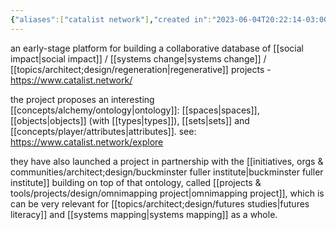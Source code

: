 ```yaml
---
{"aliases":["catalist network"],"created in":"2023-06-04T20:22:14-03:00","last tended to":"2024-09-26T15:57:18-03:00","tags":["tool","curation","knowledgemanagement","knowledgeontologies","database","systemschange","project","knowledgecommons","🌱"],"relevancescore":88,"dg-publish":true,"notestage":["🌱"],"created":"2023-06-04T20:22:14.916-03:00","updated":"2025-01-10T17:41:18.912-03:00","permalink":"/projects-and-tools/tools/lab/catalist-network/","dgPassFrontmatter":true}
---
```


an early-stage platform for building a collaborative database of [[social impact\|social impact]] / [[systems change\|systems change]] / [[topics/architect;design/regeneration\|regenerative]] projects - https://www.catalist.network/

the project proposes an interesting [[concepts/alchemy/ontology\|ontology]]: [[spaces\|spaces]], [[objects\|objects]] (with [[types\|types]]), [[sets\|sets]] and [[concepts/player/attributes\|attributes]]. see: https://www.catalist.network/explore

they have also launched a project in partnership with the [[initiatives, orgs & communities/architect;design/buckminster fuller institute\|buckminster fuller institute]] building on top of that ontology, called [[projects & tools/projects/design/omnimapping project\|omnimapping project]], which is can be very relevant for [[topics/architect;design/futures studies\|futures literacy]] and [[systems mapping\|systems mapping]] as a whole.